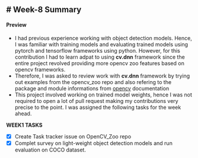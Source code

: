 ## # Week-8 Summary

#### Preview
- I had previous experience working with object detection models. Hence, I was familiar with training models and evaluating trained models using pytorch and tensorflow frameworks using python. However, for this contribution I had to learn adpat to using <b>cv.dnn</b> framework since the entire project revolved providing more opencv zoo features based on opencv frameworks.
- Therefore, I was asked to review work with <b>cv.dnn</b> framework by trying out examples from the opencv_zoo repo and also refering to the package and module informations from [opencv](https://docs.opencv.org/3.4/d6/d0f/group__dnn.html) documentation
- This project involved working on trained model weights, hence I was not required to open a lot of pull request making my contributions very precise to the point. I was assigned the following tasks for the week ahead.

<b>WEEK1 TASKS</b>
- [x] Create Task tracker issue on OpenCV_Zoo repo
- [x] Complet survey on light-weight object detection models and run evaluation on COCO dataset. 

